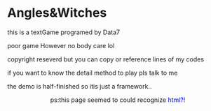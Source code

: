 # Angles&Witches
this is a textGame programed by Data7<p>
poor game However no body care lol<p>
copyright reseverd but you can copy or reference lines of my codes<p>
if you want to know the detail method to play pls talk to me<p>
the demo is half-finished so itis just a framework..<p>
<center>ps:this page seemed to could recognize <font color=blue>html?!</font></center>
